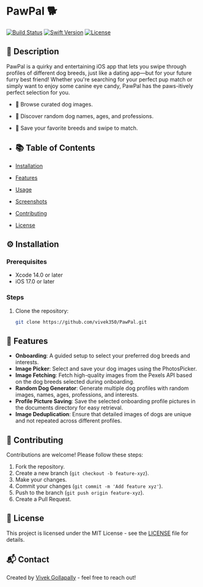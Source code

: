 # PawPal 🐕
[![Build Status](https://img.shields.io/badge/build-passing-brightgreen)](https://your-ci-url.com)
[![Swift Version](https://img.shields.io/badge/swift-5.5-orange)](https://swift.org)
[![License](https://img.shields.io/badge/license-MIT-blue)](LICENSE)

## 📱 Description
PawPal is a quirky and entertaining iOS app that lets you swipe through profiles of different dog breeds, just like a dating app—but for your future furry best friend! Whether you're searching for your perfect pup match or simply want to enjoy some canine eye candy, PawPal has the paws-itively perfect selection for you.

- 📸 Browse curated dog images.
- 🎲 Discover random dog names, ages, and professions.
- 🐾 Save your favorite breeds and swipe to match.

- ## 📚 Table of Contents
- [Installation](#installation)
- [Features](#features)
- [Usage](#usage)
- [Screenshots](#screenshots)
- [Contributing](#contributing)
- [License](#license)


## ⚙️ Installation
### Prerequisites
- Xcode 14.0 or later
- iOS 17.0 or later

### Steps
1. Clone the repository:
   ```bash
   git clone https://github.com/vivek350/PawPal.git


  ## 🌟 Features
- **Onboarding**: A guided setup to select your preferred dog breeds and interests.
- **Image Picker**: Select and save your dog images using the PhotosPicker.
- **Image Fetching**: Fetch high-quality images from the Pexels API based on the dog breeds selected during onboarding.
- **Random Dog Generator**: Generate multiple dog profiles with random images, names, ages, professions, and interests.
- **Profile Picture Saving**: Save the selected onboarding profile pictures in the documents directory for easy retrieval.
- **Image Deduplication**: Ensure that detailed images of dogs are unique and not repeated across different profiles.


## 🤝 Contributing
Contributions are welcome! Please follow these steps:
1. Fork the repository.
2. Create a new branch (`git checkout -b feature-xyz`).
3. Make your changes.
4. Commit your changes (`git commit -m 'Add feature xyz'`).
5. Push to the branch (`git push origin feature-xyz`).
6. Create a Pull Request.


## 📄 License
This project is licensed under the MIT License - see the [LICENSE](LICENSE) file for details.

## 📬 Contact
Created by [Vivek Gollapally](https://github.com/vivek350) - feel free to reach out!



